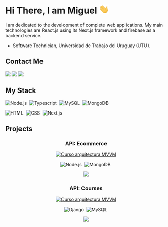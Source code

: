<h1>Hi There, I am Miguel <img  src="https://raw.githubusercontent.com/ABSphreak/ABSphreak/master/gifs/Hi.gif" width="30px"></h1>

I am dedicated to the development of complete web applications. My main technologies are React.js using its Next.js framework and firebase as a backend service.
* Software Technician, Universidad de Trabajo del Uruguay (UTU).
<h2>Contact Me</h2>
<p>
  <a href="mailto:migueldev81@gmail.com" target="_blank"><img height="28" src = "https://img.shields.io/badge/gmail-c14438?&style=for-the-badge&logo=gmail&logoColor=white"></a>
   <a href="https://wa.link/lvzvw8" target="_blank"><img height="28" src = "https://img.shields.io/badge/whatsapp-1FAC3E?&style=for-the-badge&logo=whatsapp&logoColor=white"></a>
  <a href="https://www.linkedin.com/in/miguel-cabezas-472427249/" target="_blank"> <img height="28" src = "https://img.shields.io/badge/-LinkedIn-0e76a8?style=for-the-badge&logo=Linkedin&logoColor=white"></a>

## My Stack

![Node.js](https://img.shields.io/badge/-Node.js-05122A?style=flat&logo=node.js)&nbsp;
![Typescript](https://img.shields.io/badge/-Typescript-05122A?style=flat&logo=typescript)&nbsp;
![MySQL](https://img.shields.io/badge/-MySQL-05122A?style=flat&logo=mysql)&nbsp;
![MongoDB](https://img.shields.io/badge/-MongoDB-05122A?style=flat&logo=mongodb)&nbsp;

![HTML](https://img.shields.io/badge/-HTML-05122A?style=flat&logo=HTML5)&nbsp;
![CSS](https://img.shields.io/badge/-CSS-05122A?style=flat&logo=CSS3&logoColor=1572B6)&nbsp;
![Next.js](https://img.shields.io/badge/-Next.js-05122A?style=flat&logo=next.js)&nbsp;
  
## Projects
  
<div align="center">  
  
### API: Ecommerce

<a href="https://github.com/migueldev81/node-ecommerce/" target="_blank"><img src="https://e0.pxfuel.com/wallpapers/36/75/desktop-wallpaper-node-js-how-to-a-make-rest-api-part-1-dev-to.jpg" width="400" alt="Curso arquitectura MVVM"></a>
<br>
 
![Node.js](https://img.shields.io/badge/-Node.js-05122A?style=flat&logo=node.js)&nbsp;
![MongoDB](https://img.shields.io/badge/-MongoDB-05122A?style=flat&logo=mongodb)&nbsp;
  
<p>
<a href="https://github.com/migueldev81/node-ecommerce" target="_blank">
<img src="https://img.shields.io/badge/Details-80ffaa?style=for-the-badge&logo=github&logoColor=black">
</a>
</p>
  
### API: Courses

<a href="https://github.com/migueldev81/django-courses/" target="_blank"><img src="https://assets-global.website-files.com/5b6901669b93d7837e36dc4c/615e1104ffbf5ae592265cc7_python-django.png" width="400" alt="Curso arquitectura MVVM"></a>
<br>
 
![Django](https://img.shields.io/badge/-Django-05122A?style=flat&logo=django)&nbsp;
![MySQL](https://img.shields.io/badge/-MySQL-05122A?style=flat&logo=mysql)&nbsp;
  
<p>
<a href="https://github.com/migueldev81/django-courses" target="_blank">
<img src="https://img.shields.io/badge/Details-80ffaa?style=for-the-badge&logo=github&logoColor=black">
</a>
</p>
  

  
</div>

